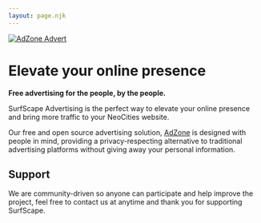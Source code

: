 ```yaml
---
layout: page.njk
---
```


<a class="advert" href="/adzone">
<img  src="/public/images/adverts/adzone_advert.png" alt="AdZone Advert">
</a>

# Elevate your online presence

**Free advertising for the people, by the people.**

SurfScape Advertising is the perfect way to elevate your online presence and bring more traffic to your NeoCities website.

Our free and open source advertising solution, [AdZone](/adzone) is designed with people in mind, providing a privacy-respecting alternative to traditional advertising platforms without giving away your personal information.

## Support

We are community-driven so anyone can participate and help improve the project, feel free to contact us at anytime and thank you for supporting SurfScape.
